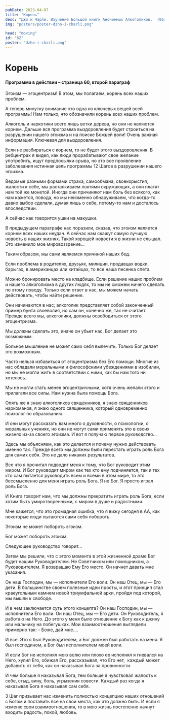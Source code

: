 ```yaml
---
pubDate: 2023-04-07
title: "Корень"
desc: "Джо и Чарли. Изучение Большой книги Анонимных Алкоголиков.  (061)"
img: "posters/poster-dzho-i-charli.png"

head: "moving"
id: "62"
poster: "dzho-i-charli.png"
---
```


# Корень

#### Программа в действии – страница 60, второй параграф

Эгоизм — эгоцентризм! В этом, мы полагаем, корень всех наших проблем.

А теперь минутку внимание это одна из ключевых вещей всей программы! Нам только, что обозначили корень всех наших проблем.

Алкоголь и наркотики всего лишь ветки дерева, но они не являются корнем. Дальше вся программа выздоровления будет строиться на разрушении нашего эгоизма и на поиске Божьей воли! Очень важная информация. Ключевая для выздоровления.

Если не разбираться с корнем, то не будет этого выздоровления. В ребцентрах я видел, как люди прорабатывают свое желание употребить, ищут предпосылки срыва, но это все проявление заболевания истинная цель программы 12 Шагов в разрушении нашего эгоизма.

Ведомые разными формами страха, самообмана, своекорыстия, жалости к себе, мы расталкиваем локтями окружающих, а они платят нам той же монетой. Иногда они причиняют нам боль без всякого, как нам кажется, повода, но мы неизменно обнаруживаем, что когда-то давно выбор сделали, думая лишь о себе, потому-то нам и досталось впоследствии.

А сейчас как говорится ушки на макушки.

В предыдущем параграфе нас поразили, сказав, что эгоизм является корнем всех наших неудач. А сейчас нам скажут самую лучшую новость в наших жизнях. Такой хорошей новости я в жизни не слышал. Это изменило мое мировоззрение…

Таким образом, мы сами являемся причиной наших бед.

Если проблема в родителях, друзьях, милиции, продавцах водки, барыгах, в американцах или китайцах, то все наша песенка спета.

Можно бронировать место на кладбище. Если решение наших проблем и нашего алкоголизма в других людях, то мы не сможем ничего сделать по этому поводу. Только если ответ в нас, мы можем начать действовать, чтобы найти решение.

Они начинаются в нас; алкоголик представляет собой законченный пример бунта своеволия, но сам он, конечно же, так не считает. Прежде всего мы, алкоголики, должны освободиться от этого эгоцентризма.

Мы должны сделать это, иначе он убьет нас. Бог делает это возможным.

Больное мышление не может само себя вылечить. Только Бог делает это возможным.

Часто нельзя избавиться от эгоцентризма без Его помощи. Многие из нас обладали моральными и философскими убеждениями в изобилии, но мы не могли жить в соответствии с ними, как бы нам того ни хотелось.

Мы не могли стать менее эгоцентричными, хотя очень желали этого и прилагали все силы. Нам нужна была помощь Бога.

Опять же я знаю алкоголиков священников, я знаю священников наркоманов, я знаю одного священника, который одновременно психолог по образованию.

И они могут рассказать вам много о духовности, о психологии, о моральных учениях, но они не могут сами применять это в своих жизнях из-за своего эгоизма.
И вот я получаю первое руководство…

Здесь мы объясняем, как это делается и почему нужно действовать именно так. Прежде всего мы должны были перестать играть роль Бога для самих себя. Это не дало никаких результатов.

Все что я прочитал подводит меня к тому, что Бог руководит этим миром. И Бог руководит миром как тех кто ему подчиняется, так и тех кто сам пытается руководить всем и всеми в этом мире, то это бессмысленно для меня играть роль Бога. Я не Бог. Я просто играл роль Бога.

И Книга говорит нам, что мы должны прекратить играть роль Бога, если хотим быть умиротворенными, с миром в душе и радостными.

Мне кажется, что это громадная ошибка, что я вижу сегодня в АА, как некоторые люди пытаются сами себя побороть.

Эгоизм не может побороть эгоизм.

Бог может побороть эгоизм.

Следующее руководство говорит…

Затем мы решили, что с этого момента в этой жизненной драме Бог будет нашим Руководителем.
Не Советчиком или помощником, а Руководителем. Я возвращаю Ему Его место. Он начнет давать мне указания.

Он наш Господин, мы — исполнители Его воли. Он наш Отец, мы — Его дети. В большинстве своем полезные идеи просты, и этот принцип стал краеугольным камнем новой триумфальной арки, пройдя под которой, мы вышли к свободе.

И в чем заключается суть этого концепта? Он наш Господин, мы — исполнители Его воли. Он наш Отец, мы — Его дети. Он Руководитель, я работаю на Него. До этого у меня было отношение к Богу как к джину или мальчику на побегушках. Мои взаимоотношения выглядели примерно так:
– Боже, дай мне….

И все. Это я был Руководителем, а Бог должен был работать на меня. Я был господином, а Бог был исполнителем моей воли.

И если Бог не исполнял мою волю или плохо ее исполнял я гневался на Него, хулил Его, обижал Его, рассказывал, что Его нет,  каждый может добавить от себя, как он наказывал Бога за провинности.

И чем больше я наказывал Бога, тем больше я чувствовал жалость к себе, стыд, вину, боль, угрызения совести. Каждый раз когда я наказывал Бога я наказывал сам себя.

3 Шаг призывает нас изменить полностью концепцию наших отношений с Богом и поставить все на свои места, как это должно быть. И если я изменю свои взаимоотношения, то в мою жизнь постепенно начнут входить радость, покой, любовь.
